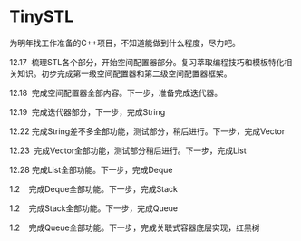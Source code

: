 # TinySTL

为明年找工作准备的C++项目，不知道能做到什么程度，尽力吧。

12.17  梳理STL各个部分，开始空间配置器部分。复习萃取编程技巧和模板特化相关知识。初步完成第一级空间配置器和第二级空间配置器框架。

12.18  完成空间配置器全部内容。下一步，准备完成迭代器。

12.19  完成迭代器部分，下一步，完成String

12.22  完成String差不多全部功能，测试部分，稍后进行。下一步，完成Vector

12.23  完成Vector全部功能，测试部分稍后进行。下一步，完成List

12.28  完成List全部功能。下一步，完成Deque

1.2    完成Deque全部功能。下一步，完成Stack

1.2    完成Stack全部功能。下一步，完成Queue

1.2    完成Queue全部功能。下一步，完成关联式容器底层实现，红黑树
